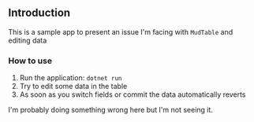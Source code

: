 ## Introduction

This is a sample app to present an issue I'm facing with `MudTable` and editing data

### How to use

 1. Run the application: `dotnet run`
 2. Try to edit some data in the table
 3. As soon as you switch fields or commit the data automatically reverts

I'm probably doing something wrong here but I'm not seeing it.
